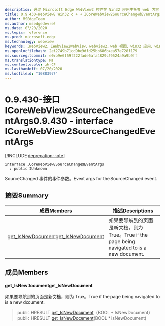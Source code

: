 ```yaml
---
description: 通过 Microsoft Edge WebView2 控件在 Win32 应用中托管 web 内容
title: 0.9.430-WebView2 Win32 c + + ICoreWebView2SourceChangedEventArgs
author: MSEdgeTeam
ms.author: msedgedevrel
ms.date: 07/20/2020
ms.topic: reference
ms.prod: microsoft-edge
ms.technology: webview
keywords: IWebView2、IWebView2WebView、webview2、web 视图、win32 应用、win32、edge、ICoreWebView2、ICoreWebView2Host、浏览器控件、边缘 html
ms.openlocfilehash: 2eb2749b71cd9be9dfd25bb686b4ea57e728f179
ms.sourcegitcommit: e0cb9e6f59f222fade6afa4829c59524a9a9b9ff
ms.translationtype: MT
ms.contentlocale: zh-CN
ms.lasthandoff: 07/20/2020
ms.locfileid: "10883979"
---
```

# <span data-ttu-id="d30cc-104">0.9.430-接口 ICoreWebView2SourceChangedEventArgs</span><span class="sxs-lookup"><span data-stu-id="d30cc-104">0.9.430 - interface ICoreWebView2SourceChangedEventArgs</span></span> 

[!INCLUDE [deprecation-note](../../includes/deprecation-note.md)]

```
interface ICoreWebView2SourceChangedEventArgs
  : public IUnknown
```

<span data-ttu-id="d30cc-105">SourceChanged 事件的事件参数。</span><span class="sxs-lookup"><span data-stu-id="d30cc-105">Event args for the SourceChanged event.</span></span>

## <span data-ttu-id="d30cc-106">摘要</span><span class="sxs-lookup"><span data-stu-id="d30cc-106">Summary</span></span>

 <span data-ttu-id="d30cc-107">成员</span><span class="sxs-lookup"><span data-stu-id="d30cc-107">Members</span></span>                        | <span data-ttu-id="d30cc-108">描述</span><span class="sxs-lookup"><span data-stu-id="d30cc-108">Descriptions</span></span>
--------------------------------|---------------------------------------------
[<span data-ttu-id="d30cc-109">get_IsNewDocument</span><span class="sxs-lookup"><span data-stu-id="d30cc-109">get_IsNewDocument</span></span>](#get_isnewdocument) | <span data-ttu-id="d30cc-110">如果要导航到的页面是新文档，则为 True。</span><span class="sxs-lookup"><span data-stu-id="d30cc-110">True if the page being navigated to is a new document.</span></span>

## <span data-ttu-id="d30cc-111">成员</span><span class="sxs-lookup"><span data-stu-id="d30cc-111">Members</span></span>

#### <span data-ttu-id="d30cc-112">get_IsNewDocument</span><span class="sxs-lookup"><span data-stu-id="d30cc-112">get_IsNewDocument</span></span> 

<span data-ttu-id="d30cc-113">如果要导航到的页面是新文档，则为 True。</span><span class="sxs-lookup"><span data-stu-id="d30cc-113">True if the page being navigated to is a new document.</span></span>

> <span data-ttu-id="d30cc-114">public HRESULT [get_IsNewDocument](#get_isnewdocument)（BOOL \* IsNewDocument）</span><span class="sxs-lookup"><span data-stu-id="d30cc-114">public HRESULT [get_IsNewDocument](#get_isnewdocument)(BOOL \* isNewDocument)</span></span>

